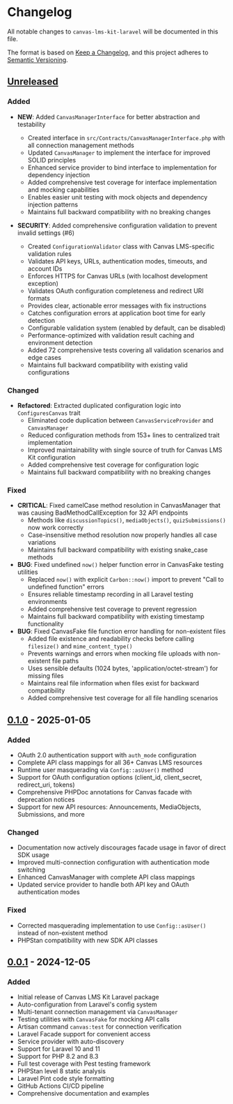# Changelog

All notable changes to `canvas-lms-kit-laravel` will be documented in this file.

The format is based on [Keep a Changelog](https://keepachangelog.com/en/1.0.0/),
and this project adheres to [Semantic Versioning](https://semver.org/spec/v2.0.0.html).

## [Unreleased]

### Added
- **NEW**: Added `CanvasManagerInterface` for better abstraction and testability
  - Created interface in `src/Contracts/CanvasManagerInterface.php` with all connection management methods
  - Updated `CanvasManager` to implement the interface for improved SOLID principles
  - Enhanced service provider to bind interface to implementation for dependency injection
  - Added comprehensive test coverage for interface implementation and mocking capabilities
  - Enables easier unit testing with mock objects and dependency injection patterns
  - Maintains full backward compatibility with no breaking changes

- **SECURITY**: Added comprehensive configuration validation to prevent invalid settings (#6)
  - Created `ConfigurationValidator` class with Canvas LMS-specific validation rules
  - Validates API keys, URLs, authentication modes, timeouts, and account IDs
  - Enforces HTTPS for Canvas URLs (with localhost development exception)
  - Validates OAuth configuration completeness and redirect URI formats
  - Provides clear, actionable error messages with fix instructions
  - Catches configuration errors at application boot time for early detection
  - Configurable validation system (enabled by default, can be disabled)
  - Performance-optimized with validation result caching and environment detection
  - Added 72 comprehensive tests covering all validation scenarios and edge cases
  - Maintains full backward compatibility with existing valid configurations

### Changed
- **Refactored**: Extracted duplicated configuration logic into `ConfiguresCanvas` trait
  - Eliminated code duplication between `CanvasServiceProvider` and `CanvasManager`
  - Reduced configuration methods from 153+ lines to centralized trait implementation
  - Improved maintainability with single source of truth for Canvas LMS Kit configuration
  - Added comprehensive test coverage for configuration logic
  - Maintains full backward compatibility with no breaking changes

### Fixed
- **CRITICAL**: Fixed camelCase method resolution in CanvasManager that was causing BadMethodCallException for 32 API endpoints
  - Methods like `discussionTopics()`, `mediaObjects()`, `quizSubmissions()` now work correctly
  - Case-insensitive method resolution now properly handles all case variations
  - Maintains full backward compatibility with existing snake_case methods
- **BUG**: Fixed undefined `now()` helper function error in CanvasFake testing utilities
  - Replaced `now()` with explicit `Carbon::now()` import to prevent "Call to undefined function" errors
  - Ensures reliable timestamp recording in all Laravel testing environments
  - Added comprehensive test coverage to prevent regression
  - Maintains full backward compatibility with existing timestamp functionality
- **BUG**: Fixed CanvasFake file function error handling for non-existent files
  - Added file existence and readability checks before calling `filesize()` and `mime_content_type()`
  - Prevents warnings and errors when mocking file uploads with non-existent file paths
  - Uses sensible defaults (1024 bytes, 'application/octet-stream') for missing files
  - Maintains real file information when files exist for backward compatibility
  - Added comprehensive test coverage for all file handling scenarios

## [0.1.0] - 2025-01-05

### Added
- OAuth 2.0 authentication support with `auth_mode` configuration
- Complete API class mappings for all 36+ Canvas LMS resources
- Runtime user masquerading via `Config::asUser()` method
- Support for OAuth configuration options (client_id, client_secret, redirect_uri, tokens)
- Comprehensive PHPDoc annotations for Canvas facade with deprecation notices
- Support for new API resources: Announcements, MediaObjects, Submissions, and more

### Changed
- Documentation now actively discourages facade usage in favor of direct SDK usage
- Improved multi-connection configuration with authentication mode switching
- Enhanced CanvasManager with complete API class mappings
- Updated service provider to handle both API key and OAuth authentication modes

### Fixed
- Corrected masquerading implementation to use `Config::asUser()` instead of non-existent method
- PHPStan compatibility with new SDK API classes

## [0.0.1] - 2024-12-05

### Added
- Initial release of Canvas LMS Kit Laravel package
- Auto-configuration from Laravel's config system
- Multi-tenant connection management via `CanvasManager`
- Testing utilities with `CanvasFake` for mocking API calls
- Artisan command `canvas:test` for connection verification
- Laravel Facade support for convenient access
- Service provider with auto-discovery
- Support for Laravel 10 and 11
- Support for PHP 8.2 and 8.3
- Full test coverage with Pest testing framework
- PHPStan level 8 static analysis
- Laravel Pint code style formatting
- GitHub Actions CI/CD pipeline
- Comprehensive documentation and examples

[Unreleased]: https://github.com/jjuanrivvera/canvas-lms-kit-laravel/compare/v0.1.0...HEAD
[0.1.0]: https://github.com/jjuanrivvera/canvas-lms-kit-laravel/compare/v0.0.1...v0.1.0
[0.0.1]: https://github.com/jjuanrivvera/canvas-lms-kit-laravel/releases/tag/v0.0.1